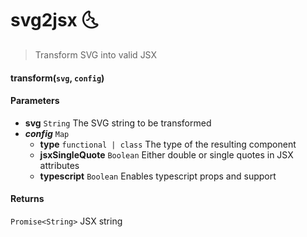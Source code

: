 # svg2jsx 🌜

> Transform SVG into valid JSX

#### transform(`svg`, `config`)

#### Parameters

- **svg** `String` The SVG string to be transformed
- **_config_** `Map`
  - **type** `functional | class` The type of the resulting component
  - **jsxSingleQuote** `Boolean` Either double or single quotes in JSX attributes
  - **typescript** `Boolean` Enables typescript props and support

#### Returns

`Promise<String>` JSX string
